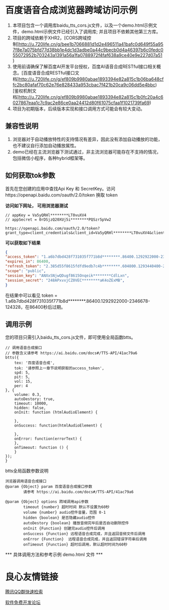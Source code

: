 # 百度语音合成浏览器跨域访问示例

1. 本项目包含一个调用库baidu\_tts\_cors.js文件，以及一个demo.html示例文件，demo.html示例文件已经引入了调用库; 并且项目不依赖其他第三方库。
2. 项目的跨域依赖于XHR2，[CORS跨域控制]http://u.720life.cn/g/bee1b7066881d1d2e496511a41bafc0d649f55a957f8e7a075bfd77d38bb1e4dc1d3adbe0a44c9becb0d4a46397b6c0fedc055072952b703243a1391a56a1fa0788972f4faf638a9ce40e9e227d07a51) 
3. 使用前请确保了解百度AI开发平台授权，百度AI语音合成RESTful接口相关概念。[百度语音合成RESTful接口文档]http://u.720life.cn/g/ef809b9980abae1893394e82a815c1b06ba648cffc2bc80afaf70c62e76e828433a953cbac7f421b20ca9c06dd5e4bbc)  [鉴权机制文档]http://u.720life.cn/g/ef809b9980abae1893394e82a815c1b0fc20a4c6027867eaa1c7c9ac2e86ce0aa24412d80f61075cfaa1f1021739fa69) 
4. 项目为初期版本，后续版本实现和接口调用方式可能会有较大变动。

## 兼容性说明

1. 浏览器对于自动播放特性的支持情况有差异，因此没有添加自动播放的功能，也不建议自行添加自动播放属性。
2. demo已经在主流浏览器下测试通过，非主流浏览器可能存在不支持的情况，包括微信小程序，各种hybrid框架等。

## 如何获取tok参数

首先在您创建的应用中查找Api Key 和 SecretKey。访问https://openapi.baidu.com/oauth/2.0/token 换取 token


**访问如下网址， 可用浏览器测试**

```
// appKey = Va5yQRHl********LT0vuXV4
// appSecret = 0rDSjzQ20XUj5i********PQSzr5pVw2

https://openapi.baidu.com/oauth/2.0/token?grant_type=client_credentials&client_id=Va5yQRHl********LT0vuXV4&client_secret=0rDSjzQ20XUj5i********PQSzr5pVw2
```

**可以获取如下结果**

```json
{
"access_token": "1.a6b7dbd428f731035f771b8d********.86400.1292922000-2346678-124328",
"expires_in": 86400,
"refresh_token": "2.385d55f8615fdfd9edb7c4b********.604800.1293440400-2346678-124328",
"scope": "public",
"session_key": "ANXxSNjwQDugf8615Onqeik********CdlLxn",
"session_secret": "248APxvxjCZ0VEC********aK4oZExMB",
}
```

在结果中可以看见 token = 1.a6b7dbd428f731035f771b8d********.86400.1292922000-2346678-124328，在86400秒后过期。

## 调用示例

您的项目只需引入baidu\_tts\_cors.js文件，即可使用全局函数btts。

```
// 调用语音合成接口
// 参数含义请参考 https://ai.baidu.com/docs#/TTS-API/41ac79a6
btts({
    tex: '百度语音合成',
    tok: '请参照上一章节说明获取的access_token',
    spd: 5,
    pit: 5,
    vol: 15,
    per: 4
}, {
    volume: 0.3,
    autoDestory: true,
    timeout: 10000,
    hidden: false,
    onInit: function (htmlAudioElement) {

    },
    onSuccess: function(htmlAudioElement) {

    },
    onError: function(errorText) {
    },
    onTimeout: function () {
    }
});
}
```

btts全局函数参数说明

    浏览器调用语音合成接口
    @param {Object} param 百度语音合成接口参数
            请参考 https://ai.baidu.com/docs#/TTS-API/41ac79a6

    @param {Object} options 跨域调用api参数
            timeout {number} 超时时间 默认不设置为60秒
            volume {number} audio控件音量，范围 0-1
            hidden {boolean} 是否隐藏audio控件
            autoDestory {boolean} 播放音频完毕后是否自动删除控件
            onInit {Function} 创建完audio控件后调用
            onSuccess {Function} 远程语音合成完成，并且返回音频文件后调用
            onError {Function}  远程语音合成完成，并且返回错误字符串后调用
            onTimeout {Function} 超时后调用，默认超时时间为60秒


*** 具体调用方法和参考示例  demo.html  文件 ***



 # 良心友情链接

[腾讯QQ群快速检索](http://u.720life.cn/s/8cf73f7c)

[软件免费开发论坛](http://u.720life.cn/s/bbb01dc0)